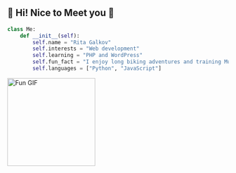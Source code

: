 ## 👋 Hi! Nice to Meet you 💞️

```python
class Me:
    def __init__(self):
        self.name = "Rita Galkov"
        self.interests = "Web development"
        self.learning = "PHP and WordPress"
        self.fun_fact = "I enjoy long biking adventures and training Muay Thai"
        self.languages = ["Python", "JavaScript"]
```

<a href="https://www.linkedin.com/in/ritagalkov/" target="_blank">
  <img src="https://i.giphy.com/media/v1.Y2lkPTc5MGI3NjExdGJxYWl6ejVvNXhyOHBwdWhhdDkwOHlyamF0cjg2NDByemtzc3hvNiZlcD12MV9pbnRlcm5hbF9naWZfYnlfaWQmY3Q9cw/3o6gE51uXycrKW6D84/giphy.gif" alt="Fun GIF" width="200"/>
</a>

